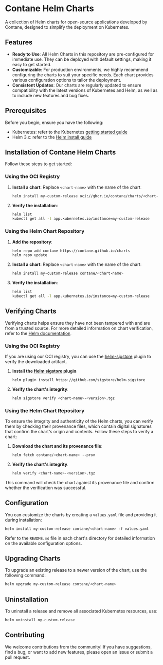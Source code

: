 # Contane Helm Charts

A collection of Helm charts for open-source applications developed by Contane, designed to simplify the deployment on Kubernetes.

## Features

- **Ready to Use**: All Helm Charts in this repository are pre-configured for immediate use. They can be deployed with default settings, making it easy to get started.
- **Customizable**: For production environments, we highly recommend configuring the charts to suit your specific needs. Each chart provides various configuration options to tailor the deployment.
- **Consistent Updates**: Our charts are regularly updated to ensure compatibility with the latest versions of Kubernetes and Helm, as well as to include new features and bug fixes.

## Prerequisites

Before you begin, ensure you have the following:

- Kubernetes: refer to the Kubernetes [getting started guide](https://kubernetes.io/docs/setup/)
- Helm 3.x: refer to the [Helm install guide](https://helm.sh/docs/intro/install/)

## Installation of Contane Helm Charts

Follow these steps to get started:

### Using the OCI Registry

1. **Install a chart**:
   Replace `<chart-name>` with the name of the chart:
    ```bash
    helm install my-custom-release oci://ghcr.io/contane/charts/<chart-name>
    ```

2. **Verify the installation**:
    ```bash
    helm list
    kubectl get all -l app.kubernetes.io/instance=my-custom-release
    ```

### Using the Helm Chart Repository

1. **Add the repository**:
    ```bash
    helm repo add contane https://contane.github.io/charts
    helm repo update
    ```

2. **Install a chart**:
    Replace `<chart-name>` with the name of the chart:
    ```bash
    helm install my-custom-release contane/<chart-name>
    ```

3. **Verify the installation**:
    ```bash
    helm list
    kubectl get all -l app.kubernetes.io/instance=my-custom-release
    ```

## Verifying Charts

Verifying charts helps ensure they have not been tampered with and are from a trusted source. For more detailed information on chart verification, refer to the [Helm documentation](https://helm.sh/docs/topics/provenance/).

### Using the OCI Registry

If you are using our OCI registry, you can use the [helm-sigstore](https://github.com/sigstore/helm-sigstore) plugin to verify the downloaded artifact.

1. **Install the [Helm sigstore](https://github.com/sigstore/helm-sigstore) plugin**
   ```bash
   helm plugin install https://github.com/sigstore/helm-sigstore
   ```

2. **Verify the chart's integrity**:
    ```bash
    helm sigstore verify <chart-name>-<version>.tgz
    ```

### Using the Helm Chart Repository

To ensure the integrity and authenticity of the Helm charts, you can verify them by checking their provenance files, which contain digital signatures that confirm the chart's origin and contents. Follow these steps to verify a chart:

1. **Download the chart and its provenance file**:
    ```bash
    helm fetch contane/<chart-name> --prov
    ```

2. **Verify the chart's integrity**:
    ```bash
    helm verify <chart-name>-<version>.tgz
    ```

This command will check the chart against its provenance file and confirm whether the verification was successful.

## Configuration

You can customize the charts by creating a `values.yaml` file and providing it during installation:

```bash
helm install my-custom-release contane/<chart-name> -f values.yaml
```

Refer to the `README.md` file in each chart's directory for detailed information on the available configuration options.

## Upgrading Charts

To upgrade an existing release to a newer version of the chart, use the following command:

```bash
helm upgrade my-custom-release contane/<chart-name>
```

## Uninstallation

To uninstall a release and remove all associated Kubernetes resources, use:

```bash
helm uninstall my-custom-release
```

## Contributing

We welcome contributions from the community! If you have suggestions, find a bug, or want to add new features, please open an issue or submit a pull request.
